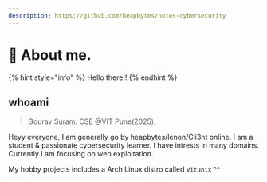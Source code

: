 ```yaml
---
description: https://github.com/heapbytes/notes-cybersecurity
---
```


# 👋 About me.

{% hint style="info" %}
Hello there!!
{% endhint %}

## whoami

> Gourav Suram. CSE @VIT Pune(2025).



Heyy everyone, I am generally go by heapbytes/lenon/Cli3nt online. I am a student & passionate cybersecurity learner. I have intrests in many domains. Currently I am focusing on web exploitation.

My hobby projects includes a Arch Linux distro called `Vitunix` ^^
